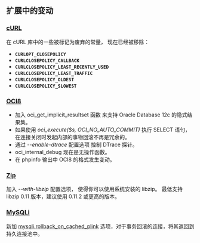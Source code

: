 扩展中的变动
------------

### <a href="/book/curl.html" class="link">cURL</a>

在 cURL 库中的一些被标记为废弃的常量， 现在已经被移除：

-   <span class="simpara"> **`CURLOPT_CLOSEPOLICY`** </span>
-   <span class="simpara"> **`CURLCLOSEPOLICY_CALLBACK`** </span>
-   <span class="simpara"> **`CURLCLOSEPOLICY_LEAST_RECENTLY_USED`**
    </span>
-   <span class="simpara"> **`CURLCLOSEPOLICY_LEAST_TRAFFIC`** </span>
-   <span class="simpara"> **`CURLCLOSEPOLICY_OLDEST`** </span>
-   <span class="simpara"> **`CURLCLOSEPOLICY_SLOWEST`** </span>

### <a href="/book/oci8.html" class="link">OCI8</a>

-   <span class="simpara"> 加入 <span
    class="function">oci\_get\_implicit\_resultset</span> 函数 来支持
    Oracle Database 12c 的隐式结果集。 </span>
-   <span class="simpara"> 如果使用 *oci\_execute($s,
    OCI\_NO\_AUTO\_COMMIT)* 执行 SELECT 语句，
    在连接关闭时发起内部的事物回滚不再是冗余的。 </span>
-   <span class="simpara"> 通过 *--enable-dtrace* 配置选项 控制 DTrace
    探针。 </span>
-   <span class="simpara"> <span
    class="function">oci\_internal\_debug</span> 现在是无操作函数。
    </span>
-   <span class="simpara"> 在 <span class="function">phpinfo</span>
    输出中 OCI8 的格式发生变动。 </span>

### <a href="/book/zip.html" class="link">Zip</a>

加入 *--with-libzip* 配置选项， 使得你可以使用系统安装的 libzip。
最低支持 libzip 0.11 版本，建议使用 0.11.2 或更高的版本。

### <a href="/set/mysqlinfo.html#Mysqli" class="link">MySQLi</a>

新加
<a href="/set/mysqlinfo.html#" class="link">mysqli.rollback_on_cached_plink</a>
选项，对于事务回滚的连接，将其返回到持久连接池中。
